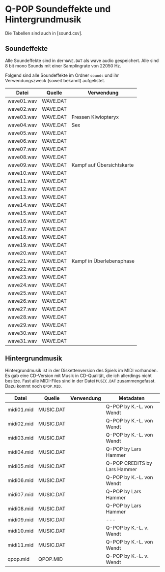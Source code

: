 Q-POP Soundeffekte und Hintergrundmusik
=======================================

Die Tabellen sind auch in [sound.csv].

Soundeffekte
------------

Alle Soundeffekte sind in der `WAVE.DAT` als wave audio gespeichert. Alle sind 8 bit mono Sounds mit einer Samplingrate von 22050 Hz.

Folgend sind alle Soundeffekte im Ordner `sounds` und ihr Verwendungszweck (soweit bekannt) aufgelistet.


Datei      | Quelle   | Verwendung
-----------|----------|-----------
wave01.wav | WAVE.DAT |
wave02.wav | WAVE.DAT |
wave03.wav | WAVE.DAT | Fressen Kiwiopteryx
wave04.wav | WAVE.DAT | Sex
wave05.wav | WAVE.DAT |
wave06.wav | WAVE.DAT |
wave07.wav | WAVE.DAT |
wave08.wav | WAVE.DAT |
wave09.wav | WAVE.DAT | Kampf auf Übersichtskarte
wave10.wav | WAVE.DAT |
wave11.wav | WAVE.DAT |
wave12.wav | WAVE.DAT |
wave13.wav | WAVE.DAT |
wave14.wav | WAVE.DAT |
wave15.wav | WAVE.DAT |
wave16.wav | WAVE.DAT |
wave17.wav | WAVE.DAT |
wave18.wav | WAVE.DAT |
wave19.wav | WAVE.DAT |
wave20.wav | WAVE.DAT |
wave21.wav | WAVE.DAT | Kampf in Überlebensphase
wave22.wav | WAVE.DAT |
wave23.wav | WAVE.DAT |
wave24.wav | WAVE.DAT |
wave25.wav | WAVE.DAT |
wave26.wav | WAVE.DAT |
wave27.wav | WAVE.DAT |
wave28.wav | WAVE.DAT |
wave29.wav | WAVE.DAT |
wave30.wav | WAVE.DAT |
wave31.wav | WAVE.DAT |


Hintergrundmusik
----------------

Hintergrundmusik ist in der Diskettenversion des Spiels im MIDI vorhanden. Es gab eine CD-Version mit Musik in CD-Qualität, die ich allerdings nicht besitze. Fast alle MIDI-Files sind in der Datei `MUSIC.DAT` zusammengefasst. Dazu kommt noch `QPOP.MID`.


Datei      | Quelle    | Verwendung | Metadaten
-----------|-----------|------------|----------
midi01.mid | MUSIC.DAT |  | Q-POP by K.-L. von Wendt
midi02.mid | MUSIC.DAT |  | Q-POP by K.-L. von Wendt
midi03.mid | MUSIC.DAT |  | Q-POP by K.-L. von Wendt
midi04.mid | MUSIC.DAT |  | Q-POP by Lars Hammer
midi05.mid | MUSIC.DAT |  | Q-POP CREDITS by Lars Hammer
midi06.mid | MUSIC.DAT |  | Q-POP by K.-L. von Wendt
midi07.mid | MUSIC.DAT |  | Q-POP by Lars Hammer
midi08.mid | MUSIC.DAT |  | Q-POP by Lars Hammer
midi09.mid | MUSIC.DAT |  | ---
midi10.mid | MUSIC.DAT |  | Q-POP by K.-L. v. Wendt
midi11.mid | MUSIC.DAT |  | Q-POP by K.-L. von Wendt
qpop.mid   | QPOP.MID  |  | Q-POP by K.-L. v. Wendt
